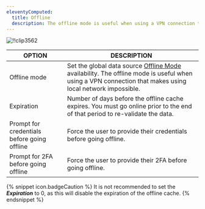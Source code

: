 ```yaml
---
eleventyComputed:
  title: Offline
  description: The offline mode is useful when using a VPN connection that makes using local network impossible.
---
```

![!!clip3562](https://webdevolutions.azureedge.net/docs/en/rdm/windows/clip3562.png) 

| OPTION                             | DESCRIPTION                                              | 
|------------------------------------|----------------------------------------------------------|
| Offline mode                               | Set the global data source [Offline Mode](/rdm/windows/data-sources/offline-mode/) availability. The offline mode is useful when using a VPN connection that makes using local network impossible. |
| Expiration                                 | Number of days before the offline cache expires. You must go online prior to the end of that period to re-validate the data.                                        |
| Prompt for credentials before going offline| Force the user to provide their credentials before going offline.               
| Prompt for 2FA before going offline        | Force the user to provide their 2FA before going offline.                                                                     

{% snippet icon.badgeCaution %} 
It is not recommended to set the ***Expiration*** to 0, as this will disable the expiration of the offline cache. 
{% endsnippet %}
 

